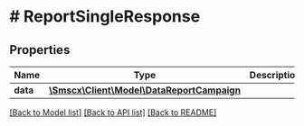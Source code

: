 # # ReportSingleResponse

## Properties

Name | Type | Description | Notes
------------ | ------------- | ------------- | -------------
**data** | [**\Smscx\Client\Model\DataReportCampaign**](DataReportCampaign.md) |  |

[[Back to Model list]](../../README.md#models) [[Back to API list]](../../README.md#endpoints) [[Back to README]](../../README.md)

